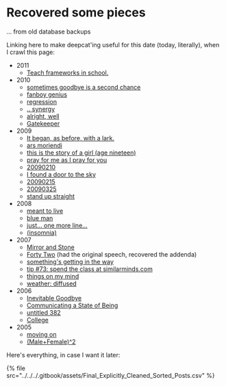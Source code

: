 # Recovered some pieces

... from old database backups

Linking here to make deepcat'ing useful for this date (today, literally), when I crawl this page:

* 2011
  * [Teach frameworks in school.](../../../2011/04/28/teach-frameworks-in-school..md)
* 2010
  * [sometimes goodbye is a second chance](../../../2010/01/07/sometimes-goodbye-is-a-second-chance.md)
  * [fanboy genius](../../../2010/01/12/fanboy-genius.md)
  * [regression](../../../2010/01/16/regression.md)
  * [.. synergy](../../../2010/01/26/..-synergy.md)
  * [alright, well](../../../2010/03/04/alright-well.md)
  * [Gatekeeper](../../../2010/10/05/gatekeeper.md)
* 2009
  * [It began, as before, with a lark.](../../../2009/01/05/it-began-as-before-with-a-lark..md)
  * [ars moriendi](../../../2009/01/27/ars-moriendi.md)
  * [this is the story of a girl (age nineteen)](../../../2009/01/27/this-is-the-story-of-a-girl-age-nineteen.md)
  * [pray for me as I pray for you](../../../2009/02/01/pray-for-me-as-i-pray-for-you.md)
  * [20090210](../../../2009/02/10.md)
  * [I found a door to the sky](../../../2009/02/12/i-found-a-door-to-the-sky.md)
  * [20090215](../../../2009/02/15.md)
  * [20090325](../../../2009/03/25.md)
  * [stand up straight](../../../2009/04/01/stand-up-straight.md)
* 2008
  * [meant to live](../../../2008/04/28/meant-to-live.md)
  * [blue man](../../../2008/02/29/blue-man.md)
  * [just... one more line...](../../../2008/03/03/just...-one-more-line....md)
  * [(insomnia)](../../../2008/01/02/insomnia.md)
* 2007
  * [Mirror and Stone](../../../2007/03/03/mirror-and-stone.md)
  * [Forty Two](../../../2007/01/14/forty-two.md) (had the original speech, recovered the addenda)
  * [something's getting in the way](../../../2007/10/30/somethings-getting-in-the-way.md)
  * [tip #73: spend the class at similarminds.com](../../../2007/10/tip-73-spend-the-class-at-similarminds.com.md)
  * [things on my mind](../../../2007/11/01/things-on-my-mind.md)
  * [weather: diffused](../../../2007/11/01/weather-diffused.md)
* 2006
  * [Inevitable Goodbye](../../../2006/11/10/inevitable-goodbye.md)
  * [Communicating a State of Being](../../../2006/11/12/communicating-a-state-of-being.md)
  * [untitled 382](../../../2006/12/27/untitled-382.md)
  * [College](../../../2006/12/28/college.md)
* 2005
  * [moving on](../../../2005/11/03/moving-on.md)
  * [(Male+Female)^2](../../../2005/12/05/male+female-2.md)

Here's everything, in case I want it later:

{% file src="../../../.gitbook/assets/Final_Explicitly_Cleaned_Sorted_Posts.csv" %}
